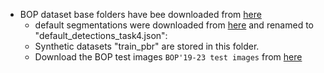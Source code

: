 * BOP dataset base folders have bee downloaded from [here](https://bop.felk.cvut.cz/datasets/)
    * default segmentations were downloaded from [here](https://bop.felk.cvut.cz/media/data/bop_datasets_extra/bop23_default_detections_for_task4.zip) and renamed to "default_detections_task4.json": 
    * Synthetic datasets "train_pbr" are stored in this folder.
    * Download the BOP test images `BOP'19-23 test images` from [here](https://bop.felk.cvut.cz/datasets/)